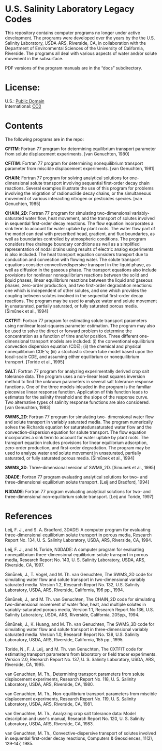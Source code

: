 # U.S. Salinity Laboratory Legacy Codes

This repository contains computer programs no longer under active development.
The programs were developed over the years by the the U.S. Salinity Laboratory,
USDA-ARS, Riverside, CA, in collaboration with the Department of Environmental
Sciences of the University of California, Riverside. The programs all deal with
various aspects of water and/or solute movement in the subsurface.

PDF versions of the program manuals are in the “docs” subdirectory.

# License:

U.S.: [Public Domain](https://www.usa.gov/publicdomain/label/1.0)  
International: [CC0](https://creativecommons.org/publicdomain/zero/1.0)

# Contents

The following programs are in the repo:

**CFITM**: Fortran 77 program for determining equilibrium transport parameter from
solute displacement experiments. [van Genuchten, 1980]

**CFITIM**: Fortran 77 program for determining nonequilibrium transport parameter
from miscible displacement experiments. [van Genuchten, 1981]

**CHAIN**: Fortran 77 program for solving analytical solutions for one-dimensional
solute transport involving sequential first-order decay chain reactions.
Several examples illustrate the use of this program for problems involving the
migration of radionuclide decay chains, or the simultaneous movement of various
interacting nitrogen or pesticides species. [van Genuchten, 1985]

**CHAIN_2D**: Fortran 77 program for simulating two-dimensional variably-saturated
water flow, heat movement, and the transport of solutes involved in sequential
first-order decay reactions. The flow equation incorporates a sink term to
account for water uptake by plant roots. The water flow part of the model can
deal with prescribed head, gradient, and flux boundaries, as well as boundaries
controlled by atmospheric conditions. The program considers free drainage
boundary conditions as well as a simplified representation of nodal drains
using results of electric analog experiments is also included. The heat
transport equation considers transport due to conduction and convection with
flowing water. The solute transport equations consider convectivedispersive
transport in the liquid phase, as well as diffusion in the gaseous phase. The
transport equations also include provisions for nonlinear nonequilibrium
reactions between the solid and liquid phases, linear equilibrium reactions
between the liquid and gaseous phases, zero-order production, and two
first-order degradation reactions: one which is independent of other solutes,
and one which provides the coupling between solutes involved in the sequential
first-order decay reactions. The program may be used to analyze water and
solute movement in unsaturated, partially saturated, or fully saturated porous
media.  [Šimůnek et al., 1994]

**CXTFIT**: Fortran 77 program for estimating solute transport parameters using
nonlinear least-squares parameter estimation.  The program may also be used to
solve the direct or forward problem to determine the concentration as a
function of time and/or position. Three different one-dimensional transport
models are included: (i) the conventional equilibrium convection dispersion
equation (CDE); (ii) the chemical and physical nonequilibrium CDE's; (iii) a
stochastic stream tube model based upon the local-scale CDE, and assuming
either equilibrium or nonequilibrium transport.  [Toride et al., 1995]

**SALT**: Fortran 77 program for analyzing experimentally derived crop salt
tolerance data. The program uses a non-linear least squares inversion method to
find the unknown parameters in several salt tolerance response functions. One
of the three models inlcuded in the program is the familiar piecewise linear
response function. Application of this function leads to estimates for the
salinity threshold and the slope of the response curve. Two alternative types
of salinity response functions are also considered.  [van Genuchten, 1983]

**SWMS_2D**: Fortran 77 program for simulating two-
dimensional water flow and solute transport in variably saturated media.
The program numerically solves the Richards equation for saturatedunsaturated
water flow and the convection-dispersion equation for solute
transport. The flow equation incorporates a sink term to account for water
uptake by plant roots. The transport equation includes provisions for linear
equilibrium adsorption, zero-order production, and first-order degradation.
The program may be used to analyze water and solute movement in
unsaturated, partially saturated, or fully saturated porous media.
[Šimůnek et al., 1994]

**SWMS_3D**: Three-dimensional version of SWMS_2D. [Simunek et al., 1995]

**3DADE**: Fortran 77 program evaluating analytical solutions for two- and
three-dimensional equilibrium solute transport.  [Leij and Bradford, 1994]

**N3DADE**: Fortran 77 program evaluating analytical solutions for two- and
three-dimensional non-equilibrium solute transport.  [Leij and Toride, 1997]

# References

Leij, F. J., and S. A. Bradford, 3DADE: A computer program for evaluating
three-dimensional equilibrium solute transport in porous media, Research Report
No. 134, U. S. Salinity Laboratory, USDA, ARS, Riverside, CA, 1994.

Leij, F. J., and N. Toride, N3DADE: A computer program for evaluating
nonequilibrium three-dimensional equilibrium solute transport in porous media,
Research Report No. 143, U. S. Salinity Laboratory, USDA, ARS, Riverside, CA, 1997.

Šimůnek, J., T. Vogel, and M. Th. van Genuchten, The SWMS_2D code for
simulating water flow and solute transport in two-dimensional variably
saturated media. Version 1.2, Research Report No. 132, U.S. Salinity
Laboratory, USDA, ARS, Riverside, California, 196 pp., 1994.

Šimůnek, J., and M. Th. van Genuchten, The CHAIN_2D code for simulating
two-dimensional movement of water flow, heat, and multiple solutes in
variably-saturated porous media, Version 1.1, Research Report No 136, U.S.
Salinity Laboratory, USDA, ARS, Riverside, California, 205pp., 1994.

Šimůnek, J., K. Huang, and M. Th. van Genuchten, The SWMS_3D code for
simulating water flow and solute transport in three-dimensional variably
saturated media. Version 1.0, Research Report No. 139, U.S. Salinity
Laboratory, USDA, ARS, Riverside, California, 155 pp., 1995.

Toride, N., F. J. Leij, and M. Th. van Genuchten, The CXTFIT code for
estimating transport parameters from laboratory or field tracer experiments.
Version 2.0, Research Report No. 137, U. S. Salinity Laboratory, USDA, ARS,
Riverside, CA, 1995.

van Genuchten, M. Th., Determining transport parameters from solute
displacement experiments, Research Report No. 118, U. S. Salinity Laboratory,
USDA, ARS, Riverside, CA, 1980.

van Genuchten, M. Th., Non-equilibrium transport parameters from miscible
displacement experiments, Research Report No. 119, U. S. Salinity Laboratory,
USDA, ARS, Riverside, CA, 1981.

van Genuchten, M. Th., Analyzing crop salt tolerance data: Model description
and user's manual, Research Report No. 120, U. S. Salinity Laboratory,
USDA, ARS, Riverside, CA, 1983.

van Genuchten, M. Th., Convective-dispersive transport of solutes involved in
sequential first-order decay reactions, Computers & Geosciences, 11(2),
129-147, 1985.
